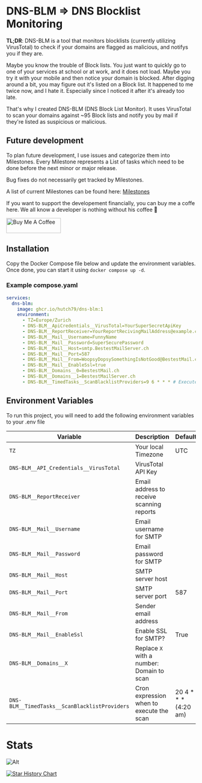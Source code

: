 # DNS-BLM => DNS Blocklist Monitoring
**TL;DR**: DNS-BLM is a tool that monitors blocklists (currently utilizing VirusTotal) to check if your domains are flagged as malicious, and notifys you if they are.

Maybe you know the trouble of Block lists.
You just want to quickly go to one of your services at school or at work, and it does not load. Maybe you try it with your mobile and then notice your domain is blocked. After digging around a bit, you may figure out it's listed on a Block list.
It happened to me twice now, and I hate it. Especially since I noticed it after it's already too late.

That's why I created DNS-BLM (DNS Block List Monitor). It uses VirusTotal to scan your domains against ~95 Block lists and notify you by mail if they're listed as suspicious or malicious.

## Future development

To plan future development, I use issues and categorize them into Milestones. Every Milestone represents a List of tasks which need to be done before the next minor or major release. 

Bug fixes do not necessarily get tracked by Milestones.

A list of current Milestones can be found here: [Milestones](https://github.com/Hutch79/DNS-BLM/milestones?sort=title&direction=asc)  

If you want to support the developement financially, you can buy me a coffe here. We all know a developer is nothing without his coffee 🤪  

<a href="https://www.buymeacoffee.com/hutch79" target="_blank"><img src="https://cdn.buymeacoffee.com/buttons/v2/default-yellow.png" alt="Buy Me A Coffee" style="height: 40px !important;width: 145px !important;" ></a>

## Installation
Copy the Docker Compose file below and update the environment variables.  
Once done, you can start it using `docker compose up -d`.

### Example compose.yaml
```yaml
services:
  dns-blm:
    image: ghcr.io/hutch79/dns-blm:1
    environment:
      - TZ=Europe/Zurich
      - DNS-BLM__ApiCredentials__VirusTotal=YourSuperSecretApiKey
      - DNS-BLM__ReportReceiver=YourReportRecivingMailAddress@example.com
      - DNS-BLM__Mail__Username=FunnyName
      - DNS-BLM__Mail__Password=SuperSecurePassword
      - DNS-BLM__Mail__Host=smtp.BestestMailServer.ch
      - DNS-BLM__Mail__Port=587
      - DNS-BLM__Mail__From=WoopsyDopsySomethingIsNotGood@BestestMail.ch
      - DNS-BLM__Mail__EnableSsl=true
      - DNS-BLM__Domains__0=BestestMail.ch
      - DNS-BLM__Domains__1=BestestMailServer.ch
      - DNS-BLM__TimedTasks__ScanBlacklistProviders=9 6 * * * # Executed daily
```

## Environment Variables

To run this project, you will need to add the following environment variables to your .env file



| **Variable** | **Description** | Default | **Required** |
|----|----|----|----|
| `TZ` | Your local Timezone | UTC | No |
| `DNS-BLM__API_Credentials__VirusTotal` | VirusTotal API Key |    | Yes |
| `DNS-BLM__ReportReceiver` | Email address to receive scanning reports |    | Yes |
| `DNS-BLM__Mail__Username` | Email username for SMTP |    | Yes |
| `DNS-BLM__Mail__Password` | Email password for SMTP |    | Yes |
| `DNS-BLM__Mail__Host` | SMTP server host |    | Yes |
| `DNS-BLM__Mail__Port` | SMTP server port | 587 | No |
| `DNS-BLM__Mail__From` | Sender email address |    | Yes |
| `DNS-BLM__Mail__EnableSsl` | Enable SSL for SMTP? | True | No |
| `DNS-BLM__Domains__X` | Replace `X` with a number: Domain to scan |    | Yes (minimum 1 domain required) |
| `DNS-BLM__TimedTasks__ScanBlacklistProviders` | Cron expression when to execute the scan | 20 4 \* \* \* (4:20 am) | No |

# Stats
![Alt](https://repobeats.axiom.co/api/embed/cfc395587f18daea353bfbceb04dc1d89903283d.svg "Repobeats analytics image")

<a href="https://www.star-history.com/#hutch79/dns-blm&Date">
 <picture>
   <source media="(prefers-color-scheme: dark)" srcset="https://api.star-history.com/svg?repos=hutch79/dns-blm&type=Date&theme=dark" />
   <source media="(prefers-color-scheme: light)" srcset="https://api.star-history.com/svg?repos=hutch79/dns-blm&type=Date" />
   <img alt="Star History Chart" src="https://api.star-history.com/svg?repos=hutch79/dns-blm&type=Date" />
 </picture>
</a>
